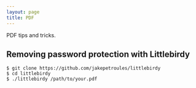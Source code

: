 ```yaml
---
layout: page
title: PDF
---
```


PDF tips and tricks.

## Removing password protection with Littlebirdy

    $ git clone https://github.com/jakepetroules/littlebirdy
    $ cd littlebirdy
    $ ./littlebirdy /path/to/your.pdf


